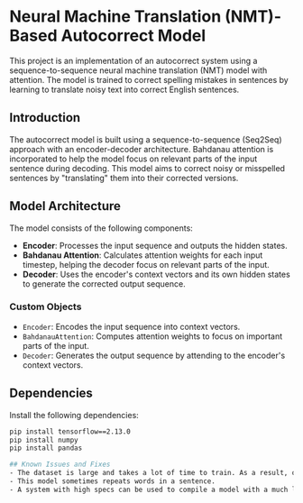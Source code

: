 # Neural Machine Translation (NMT)-Based Autocorrect Model

This project is an implementation of an autocorrect system using a sequence-to-sequence neural machine translation (NMT) model with attention. The model is trained to correct spelling mistakes in sentences by learning to translate noisy text into correct English sentences.

## Introduction
The autocorrect model is built using a sequence-to-sequence (Seq2Seq) approach with an encoder-decoder architecture. Bahdanau attention is incorporated to help the model focus on relevant parts of the input sentence during decoding. This model aims to correct noisy or misspelled sentences by "translating" them into their corrected versions.

## Model Architecture

The model consists of the following components:
- **Encoder**: Processes the input sequence and outputs the hidden states.
- **Bahdanau Attention**: Calculates attention weights for each input timestep, helping the decoder focus on relevant parts of the input.
- **Decoder**: Uses the encoder's context vectors and its own hidden states to generate the corrected output sequence.

### Custom Objects
- `Encoder`: Encodes the input sequence into context vectors.
- `BahdanauAttention`: Computes attention weights to focus on important parts of the input.
- `Decoder`: Generates the output sequence by attending to the encoder's context vectors.

## Dependencies
Install the following dependencies:
```bash
pip install tensorflow==2.13.0
pip install numpy
pip install pandas

## Known Issues and Fixes
- The dataset is large and takes a lot of time to train. As a result, only a portion of the data can be used to train the model.
- This model sometimes repeats words in a sentence.
- A system with high specs can be used to compile a model with a much larger portion of the downloaded dataset to ensure higher accuracy and precision.
